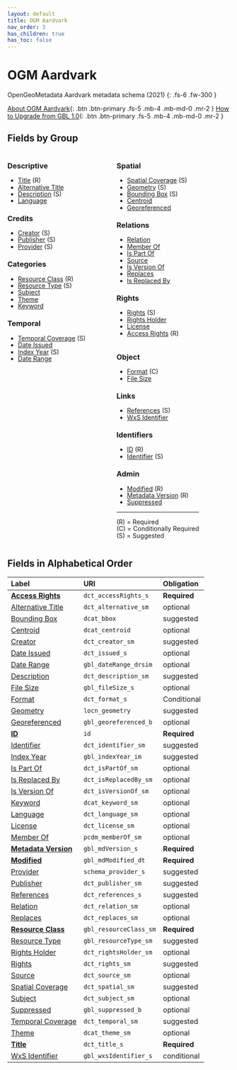 ```yaml
---
layout: default
title: OGM Aardvark
nav_order: 3
has_children: true
has_toc: false
---
```


# OGM Aardvark

OpenGeoMetadata Aardvark metadata schema (2021)
{: .fs-6 .fw-300 }

[About OGM Aardvark](about-ogm-aardvark){: .btn .btn-primary .fs-5 .mb-4 .mb-md-0 .mr-2 }
[How to Upgrade from GBL 1.0](upgrading){: .btn .btn-primary .fs-5 .mb-4 .mb-md-0 .mr-2 }


## Fields by Group

<div style="float:left; margin-right:5em; line-height:1.1" markdown="1">

### Descriptive
- [Title](ogm-aardvark/title) (R)
- [Alternative Title](ogm-aardvark/alternative-title)
- [Description](ogm-aardvark/description) (S)
- [Language](ogm-aardvark/language)

### Credits
- [Creator](ogm-aardvark/creator) (S)
- [Publisher](ogm-aardvark/publisher) (S)
- [Provider](ogm-aardvark/provider) (S)

### Categories
- [Resource Class](ogm-aardvark/resource-class) (R)
- [Resource Type](ogm-aardvark/resource-type) (S)
- [Subject](ogm-aardvark/subject)
- [Theme](ogm-aardvark/theme)
- [Keyword](ogm-aardvark/keyword)

### Temporal
- [Temporal Coverage](ogm-aardvark/temporal-coverage) (S)
- [Date Issued](ogm-aardvark/date-issued)
- [Index Year](ogm-aardvark/index-year) (S)
- [Date Range](ogm-aardvark/date-range)

</div>
<div style="float:left; margin-right:5em; line-height:1.1" markdown="1">

### Spatial
- [Spatial Coverage](ogm-aardvark/spatial-coverage) (S)
- [Geometry](ogm-aardvark/geometry) (S)
- [Bounding Box](ogm-aardvark/bounding-box) (S)
- [Centroid](ogm-aardvark/centroid)
- [Georeferenced](ogm-aardvark/georeferenced)

### Relations
- [Relation](ogm-aardvark/relation)
- [Member Of](ogm-aardvark/member-of)
- [Is Part Of](ogm-aardvark/is-part-of)
- [Source](ogm-aardvark/source)
- [Is Version Of](ogm-aardvark/is-version-of)
- [Replaces](ogm-aardvark/replaces)
- [Is Replaced By](ogm-aardvark/is-replaced-by)

### Rights
- [Rights](ogm-aardvark/rights) (S)
- [Rights Holder](ogm-aardvark/rights-holder)
- [License](ogm-aardvark/license)
- [Access Rights](ogm-aardvark/access-rights) (R)

</div>
<div style="float:left; line-height:1.1" markdown="1">

### Object
- [Format](ogm-aardvark/format) (C)
- [File Size](ogm-aardvark/file-size)

### Links
- [References](ogm-aardvark/references) (S)
- [WxS Identifier](ogm-aardvark/wxs-identifier)

### Identifiers
- [ID](ogm-aardvark/id) (R)
- [Identifier](ogm-aardvark/identifier) (S)

### Admin
- [Modified](ogm-aardvark/modified) (R)
- [Metadata Version](ogm-aardvark/metadata-version) (R)
- [Suppressed](ogm-aardvark/suppressed)

----

(R) = Required  
(C) = Conditionally Required  
(S) = Suggested  

</div>

<br style="clear:left">

## Fields in Alphabetical Order

| Label                                                   | URI                    | Obligation  |
|:--------------------------------------------------------|:-----------------------|:------------|
| **[Access Rights](ogm-aardvark/access-rights)**       | `dct_accessRights_s`   | <span class="text-red-300">**Required**</span> |
| [Alternative Title](ogm-aardvark/alternative-title)   | `dct_alternative_sm`   | optional    |
| [Bounding Box](ogm-aardvark/bounding-box)             | `dcat_bbox`            | suggested |
| [Centroid](ogm-aardvark/centroid)                     | `dcat_centroid`        | optional    |
| [Creator](ogm-aardvark/creator)                       | `dct_creator_sm`       | suggested |
| [Date Issued](ogm-aardvark/date-issued)               | `dct_issued_s`         | optional    |
| [Date Range](ogm-aardvark/date-range)                 | `gbl_dateRange_drsim`  | optional    |
| [Description](ogm-aardvark/description)               | `dct_description_sm`   | suggested |
| [File Size](ogm-aardvark/file-size)                   | `gbl_fileSize_s`       | optional    |
| [Format](ogm-aardvark/format)                         | `dct_format_s`         | Conditional |
| [Geometry](ogm-aardvark/geometry)                     | `locn_geometry`        | suggested |
| [Georeferenced](ogm-aardvark/georeferenced)           | `gbl_georeferenced_b`  | optional    |
| **[ID](ogm-aardvark/id)**                             | `id`                   | <span class="text-red-300">**Required**</span> |
| [Identifier](ogm-aardvark/identifier)                 | `dct_identifier_sm`    | suggested |
| [Index Year](ogm-aardvark/index-year)                 | `gbl_indexYear_im`     | suggested |
| [Is Part Of](ogm-aardvark/is-part-of)                 | `dct_isPartOf_sm`      | optional    |
| [Is Replaced By](ogm-aardvark/is-replaced-by)         | `dct_isReplacedBy_sm`  | optional    |
| [Is Version Of](ogm-aardvark/is-version-of)           | `dct_isVersionOf_sm`   | optional    |
| [Keyword](ogm-aardvark/keyword)                       | `dcat_keyword_sm`      | optional    |
| [Language](ogm-aardvark/language)                     | `dct_language_sm`      | optional    |
| [License](ogm-aardvark/license)                       | `dct_license_sm`       | optional    |
| [Member Of](ogm-aardvark/member-of)                   | `pcdm_memberOf_sm`     | optional    |
| **[Metadata Version](ogm-aardvark/metadata-version)** | `gbl_mdVersion_s`      | <span class="text-red-300">**Required**</span> |
| **[Modified](ogm-aardvark/modified)**                 | `gbl_mdModified_dt`    | <span class="text-red-300">**Required**</span> |
| [Provider](ogm-aardvark/provider)                     | `schema_provider_s`    | suggested |
| [Publisher](ogm-aardvark/publisher)                   | `dct_publisher_sm`     | suggested |
| [References](ogm-aardvark/references)                 | `dct_references_s`     | suggested |
| [Relation](ogm-aardvark/relation)                     | `dct_relation_sm`      | optional    |
| [Replaces](ogm-aardvark/replaces)                     | `dct_replaces_sm`      | optional    |
| **[Resource Class](ogm-aardvark/resource-class)**     | `gbl_resourceClass_sm` | <span class="text-red-300">**Required**</span> |
| [Resource Type](ogm-aardvark/resource-type)           | `gbl_resourceType_sm`  | suggested |
| [Rights Holder](ogm-aardvark/rights-holder)           | `dct_rightsHolder_sm`  | optional    |
| [Rights](ogm-aardvark/rights)                         | `dct_rights_sm`        | suggested |
| [Source](ogm-aardvark/source)                         | `dct_source_sm`        | optional    |
| [Spatial Coverage](ogm-aardvark/spatial-coverage)     | `dct_spatial_sm`       | suggested |
| [Subject](ogm-aardvark/subject)                       | `dct_subject_sm`       | optional    |
| [Suppressed](ogm-aardvark/suppressed)                 | `gbl_suppressed_b`     | optional    |
| [Temporal Coverage](ogm-aardvark/temporal-coverage)   | `dct_temporal_sm`      | suggested |
| [Theme](ogm-aardvark/theme)                           | `dcat_theme_sm`        | optional    |
| **[Title](ogm-aardvark/title)**                       | `dct_title_s`          | <span class="text-red-300">**Required**</span> |
| [WxS Identifier](ogm-aardvark/wxs-identifier)         | `gbl_wxsIdentifier_s`  | conditional |
